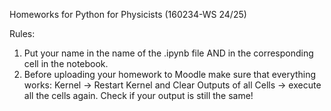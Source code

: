 Homeworks for Python for Physicists (160234-WS 24/25)

Rules:
1. Put your name in the name of the .ipynb file AND in the corresponding cell in the notebook.
2. Before uploading your homework to Moodle make sure that everything works: Kernel -> Restart Kernel and Clear Outputs of all Cells -> execute all the cells again. Check if your output is still the same! 
